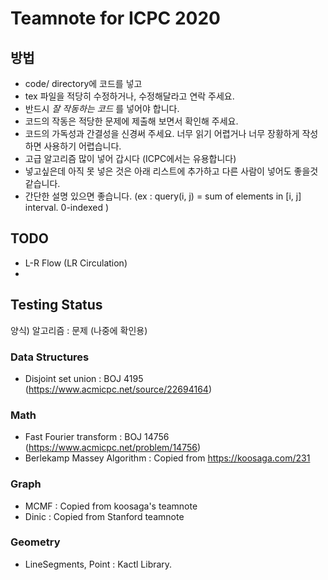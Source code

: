 # Teamnote for ICPC 2020
## 방법
- code/ directory에 코드를 넣고
- tex 파일을 적당히 수정하거나, 수정해달라고 연락 주세요.
- 반드시 *잘 작동하는 코드* 를 넣어야 합니다.
- 코드의 작동은 적당한 문제에 제출해 보면서 확인해 주세요.
- 코드의 가독성과 간결성을 신경써 주세요. 너무 읽기 어렵거나 너무 장황하게 작성하면 사용하기 어렵습니다.
- 고급 알고리즘 많이 넣어 갑시다 (ICPC에서는 유용합니다)
- 넣고싶은데 아직 못 넣은 것은 아래 리스트에 추가하고 다른 사람이 넣어도 좋을것 같습니다.
- 간단한 설명 있으면 좋습니다. (ex : query(i, j) = sum of elements in [i, j] interval. 0-indexed )

## TODO
- L-R Flow (LR Circulation)
-

## Testing Status
양식) 알고리즘 : 문제 (나중에 확인용)

### Data Structures
- Disjoint set union : BOJ 4195 (https://www.acmicpc.net/source/22694164)


### Math
- Fast Fourier transform : BOJ 14756 (https://www.acmicpc.net/problem/14756)
- Berlekamp Massey Algorithm : Copied from https://koosaga.com/231

### Graph
- MCMF : Copied from koosaga's teamnote
- Dinic : Copied from Stanford teamnote

### Geometry
- LineSegments, Point : Kactl Library.
